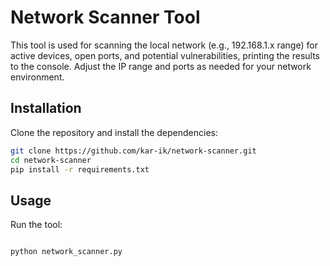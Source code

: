 # Network Scanner Tool

This tool is used for scanning the local network (e.g., 192.168.1.x range) for active devices, open ports, and potential vulnerabilities, printing the results to the console. Adjust the IP range and ports as needed for your network environment.

## Installation

Clone the repository and install the dependencies:

```bash
git clone https://github.com/kar-ik/network-scanner.git
cd network-scanner
pip install -r requirements.txt
```
## Usage

Run the tool:

```bash

python network_scanner.py
```


